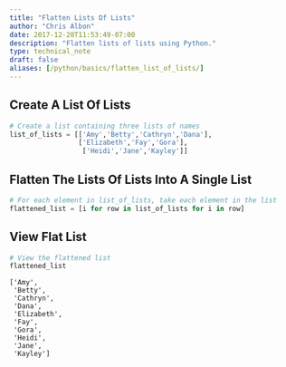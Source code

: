 ```yaml
---
title: "Flatten Lists Of Lists"
author: "Chris Albon"
date: 2017-12-20T11:53:49-07:00
description: "Flatten lists of lists using Python."
type: technical_note
draft: false
aliases: [/python/basics/flatten_list_of_lists/]
---
```

## Create A List Of Lists


```python
# Create a list containing three lists of names
list_of_lists = [['Amy','Betty','Cathryn','Dana'], 
                 ['Elizabeth','Fay','Gora'], 
                  ['Heidi','Jane','Kayley']]
```

## Flatten The Lists Of Lists Into A Single List


```python
# For each element in list_of_lists, take each element in the list
flattened_list = [i for row in list_of_lists for i in row]
```

## View Flat List


```python
# View the flattened list
flattened_list
```




    ['Amy',
     'Betty',
     'Cathryn',
     'Dana',
     'Elizabeth',
     'Fay',
     'Gora',
     'Heidi',
     'Jane',
     'Kayley']


